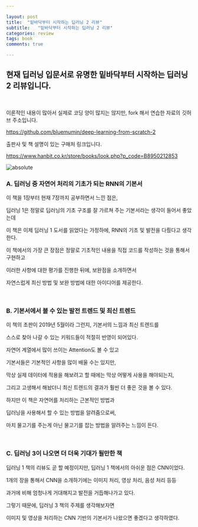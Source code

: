 ```yaml
---

layout: post
title:  "밑바닥부터 시작하는 딥러닝 2 리뷰"
subtitle:   "밑바닥부터 시작하는 딥러닝 2 리뷰"
categories: review
tags: book
comments: true

---
```


## 현재 딥러닝 입문서로 유명한 밑바닥부터 시작하는 딥러닝 2 리뷰입니다.

<br/>

이론적인 내용이 많아서 실제로 코딩 양이 많지는 않지만, fork 해서 연습한 자료의 깃허브 주소입니다.

<https://github.com/bluemumin/deep-learning-from-scratch-2>

출판사 및 책 설명이 있는 구매처 링크입니다.

<https://www.hanbit.co.kr/store/books/look.php?p_code=B8950212853>

<img data-action="zoom" src='{{ "/assets/img/deeplearning2.jpg" | relative_url }}' alt='absolute'>

<br/>

### A. 딥러닝 중 자연어 처리의 기초가 되는 RNN의 기본서

이 책을 1장부터 현재 7장까지 공부하면서 느낀 점은,

딥러닝 1은 정말로 딥러닝의 기초 구조를 잘 가르쳐 주는 기본서라는 생각이 들어서 좋았는데

이 책은 이제 딥러닝 1 도서를 읽었다는 가정하에, RNN의 기초 및 발전을 다뤘다고 생각한다.

이 책에서의 가장 큰 장점은 정말로 기초적인 내용을 직접 코드를 작성하는 것을 통해서 구현하고

이러한 사항에 대한 평가를 진행한 뒤에, 보완점을 소개하면서

자연스럽게 최신 방법 및 보완 방법에 대한 아이디어를 제공한다.

<br/>

### B. 기본서에서 볼 수 있는 발전 트렌드 및 최신 트렌드

이 책의 초판이 2019년 5월이라 그런지, 기본서의 느낌과 최신 트렌드를

스스로 찾아 나갈 수 있는 키워드들이 적절히 반영이 되어있다.

자연어 계열에서 많이 쓰이는 Attention도 볼 수 있고

기본서들은 기본적인 사항을 많이 배울 수는 있지만,

막상 실제 데이터에 적용을 해보려고 할 때에는 막상 어떻게 사용을 해야되는지,

그리고 고생해서 해놨더니 최신 트렌드의 결과가 훨씬 더 좋은 것을 볼 수 있다.

하지만 이 책은 자연어를 처리하는 근본적인 방법과

딥러닝을 사용해서 할 수 있는 방법을 알려줌으로써,

마치 물고기를 주는게 아닌 물고기를 잡는 방법을 알려주는 느낌이 든다.

<br/>

### C. 딥러닝 3이 나오면 더 더욱 기대가 될만한 책

딥러닝 1 책의 리뷰도 곧 할 예정이지만, 딥러닝 1 책에서의 아쉬운 점은 CNN이었다.

1개의 장을 통해서 CNN을 소개하기에는 이미지 처리, 영상 처리, 음성 처리 등등

과거에 비해 엄청나게 거대해지고 발전을 거듭해나가고 있다.

그렇기 때문에, 딥러닝 3 책의 주제를 생각해보자면

이미지 및 영상을 처리하는 CNN 기반의 기본서가 나왔으면 좋겠다고 생각하였다.